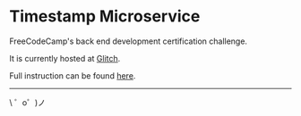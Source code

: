 Timestamp Microservice
=================

FreeCodeCamp's back end development certification challenge.

It is currently hosted at [Glitch](https://tnptop-timestamp.glitch.me/).

Full instruction can be found [here](https://learn.freecodecamp.org/apis-and-microservices/apis-and-microservices-projects/timestamp-microservice/).

-------------------

\ ゜o゜)ノ
